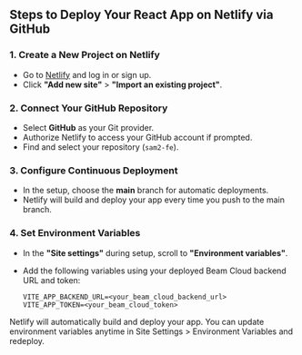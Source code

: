 ## Steps to Deploy Your React App on Netlify via GitHub

### 1. Create a New Project on Netlify
- Go to [Netlify](https://app.netlify.com/) and log in or sign up.
- Click **"Add new site"** > **"Import an existing project"**.

### 2. Connect Your GitHub Repository
- Select **GitHub** as your Git provider.
- Authorize Netlify to access your GitHub account if prompted.
- Find and select your repository (`sam2-fe`).

### 3. Configure Continuous Deployment
- In the setup, choose the **main** branch for automatic deployments.
- Netlify will build and deploy your app every time you push to the main branch.

### 4. Set Environment Variables
- In the **"Site settings"** during setup, scroll to **"Environment variables"**.
- Add the following variables using your deployed Beam Cloud backend URL and token:

  ```properties
  VITE_APP_BACKEND_URL=<your_beam_cloud_backend_url>
  VITE_APP_TOKEN=<your_beam_cloud_token>
  ```
Netlify will automatically build and deploy your app.
You can update environment variables anytime in Site Settings > Environment Variables and redeploy.